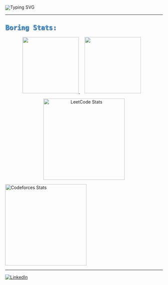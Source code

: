 <p align="left" style="line-height: 1; margin: 0; padding: 0;">
  <img src="https://readme-typing-svg.demolab.com?font=Fira+Code&weight=500&size=22&duration=2200&pause=1000&color=4AA9F1&width=800&lines=Hi%2C+I'm+Evan%2C+a+freshman+CS+student+at+UNC+Chapel+Hill!" alt="Typing SVG" />
</p>

---
<h2 style="color:#4AA9F1; font-family:Fira Code, monospace; font-weight:700; text-shadow: 1px 1px 2px #000000;">Boring Stats:</h2>

<p align="center">
  <a href="https://github.com/evanap003300" style="margin-right: 15px;">
    <img height="180em" src="https://github-readme-stats.vercel.app/api?username=evanap003300&show_icons=true&count_private=true&hide_border=true&theme=radical"/>
  </a>
  <a href="https://github.com/evanap003300" style="margin-right: 15px;">
    <img height="180em" src="https://github-readme-stats.vercel.app/api/top-langs/?username=evanap003300&layout=compact&langs_count=8&hide_border=true&theme=radical"/>
  </a>
</p>

<p align="center">
  <a href="https://leetcode.com/evanap0330">
    <img height="260em" src="https://leetcard.jacoblin.cool/evanap0330?theme=dark" alt="LeetCode Stats"/>
  </a>
</p>

<a href="https://codeforces.com/profile/evanap0330"> <!-- Replace evanap0330 with your actual Codeforces handle -->
        <img height="260em" src="https://github-readme-stats.vercel.app/api/pin/?username=evanap0330&repo=your-codeforces-repo&theme=radical&hide_border=true" alt="Codeforces Stats"/>
        <!-- Note: The above is a placeholder. A direct Codeforces stats card generator might be better.
             Let's use a more direct Codeforces stats card if available, or a custom SVG.
             A common approach is to use a custom SVG for Codeforces or a simpler badge.
             Since github-readme-stats doesn't directly support Codeforces stats, we'll look for alternatives.
        -->
    </a>

---

[![LinkedIn](https://img.shields.io/badge/LinkedIn-Evan%20Phillips-blue?logo=linkedin&style=for-the-badge)](https://www.linkedin.com/in/evan-phillips111)
